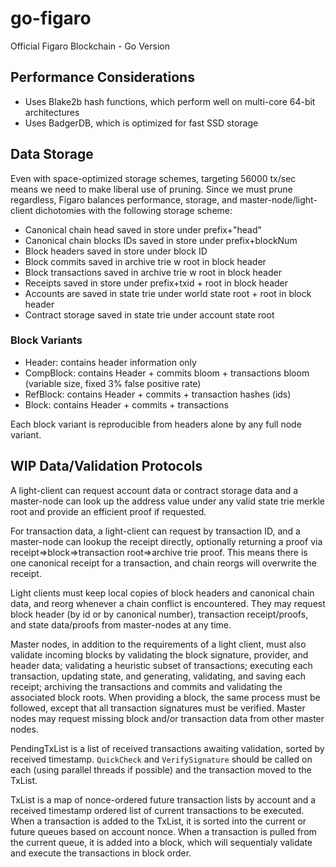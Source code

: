 # go-figaro

Official Figaro Blockchain - Go Version

## Performance Considerations

- Uses Blake2b hash functions, which perform well on multi-core 64-bit architectures
- Uses BadgerDB, which is optimized for fast SSD storage

## Data Storage

Even with space-optimized storage schemes, targeting 56000 tx/sec means we need to make liberal use of pruning. Since we must prune regardless, Figaro balances performance, storage, and master-node/light-client dichotomies with the following storage scheme:

- Canonical chain head saved in store under prefix+"head"
- Canonical chain blocks IDs saved in store under prefix+blockNum
- Block headers saved in store under block ID
- Block commits saved in archive trie w root in block header
- Block transactions saved in archive trie w root in block header
- Receipts saved in store under prefix+txid + root in block header
- Accounts are saved in state trie under world state root + root in block header
- Contract storage saved in state trie under account state root

### Block Variants

- Header: contains header information only
- CompBlock: contains Header + commits bloom + transactions bloom (variable size, fixed 3% false positive rate)
- RefBlock: contains Header + commits + transaction hashes (ids)
- Block: contains Header + commits + transactions

Each block variant is reproducible from headers alone by any full node variant.

## WIP Data/Validation Protocols

A light-client can request account data or contract storage data and a master-node can look up the address value under any valid state trie merkle root and provide an efficient proof if requested.

For transaction data, a light-client can request by transaction ID, and a master-node can lookup the receipt directly, optionally returning a proof via receipt=>block=>transaction root=>archive trie proof. This means there is one canonical receipt for a transaction, and chain reorgs will overwrite the receipt.

Light clients must keep local copies of block headers and canonical chain data, and reorg whenever a chain conflict is encountered. They may request block header (by id or by canonical number), transaction receipt/proofs, and state data/proofs from master-nodes at any time.

Master nodes, in addition to the requirements of a light client, must also validate incoming blocks by validating the block signature, provider, and header data; validating a heuristic subset of transactions; executing each transaction, updating state, and generating, validating, and saving each receipt; archiving the transactions and commits and validating the associated block roots. When providing a block, the same process must be followed, except that all transaction signatures must be verified. Master nodes may request missing block and/or transaction data from other master nodes.

PendingTxList is a list of received transactions awaiting validation, sorted by received timestamp. `QuickCheck` and `VerifySignature` should be called on each (using parallel threads if possible) and the transaction moved to the TxList.

TxList is a map of nonce-ordered future transaction lists by account and a received timestamp ordered list of current transactions to be executed. When a transaction is added to the TxList, it is sorted into the current or future queues based on account nonce. When a transaction is pulled from the current queue, it is added into a block, which will sequentialy validate and execute the transactions in block order.